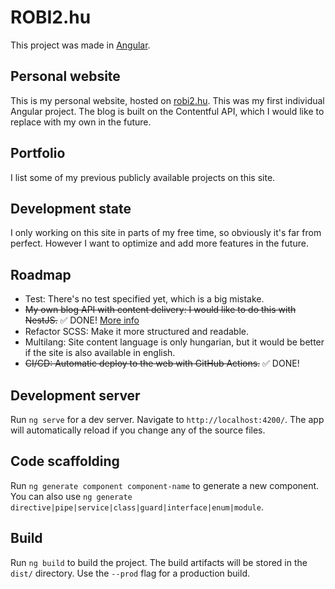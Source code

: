 # ROBI2.hu

This project was made in [Angular](https://angular.io).

## Personal website
This is my personal website, hosted on [robi2.hu](https://robi2.hu). This was my first individual Angular project. The blog is built on the Contentful API, which I would like to replace with my own in the future.

## Portfolio
I list some of my previous publicly available projects on this site.

## Development state
I only working on this site in parts of my free time, so obviously it's far from perfect. However I want to optimize and add more features in the future.

## Roadmap
- Test: There's no test specified yet, which is a big mistake.
- ~~My own blog API with content delivery: I would like to do this with NestJS.~~ ✅ DONE! [More info](https://robi2.hu/custom-blog-api)
- Refactor SCSS: Make it more structured and readable.
- Multilang: Site content language is only hungarian, but it would be better if the site is also available in english.
- ~~CI/CD: Automatic deploy to the web with GitHub Actions.~~ ✅ DONE!

## Development server

Run `ng serve` for a dev server. Navigate to `http://localhost:4200/`. The app will automatically reload if you change any of the source files.

## Code scaffolding

Run `ng generate component component-name` to generate a new component. You can also use `ng generate directive|pipe|service|class|guard|interface|enum|module`.

## Build

Run `ng build` to build the project. The build artifacts will be stored in the `dist/` directory. Use the `--prod` flag for a production build.
